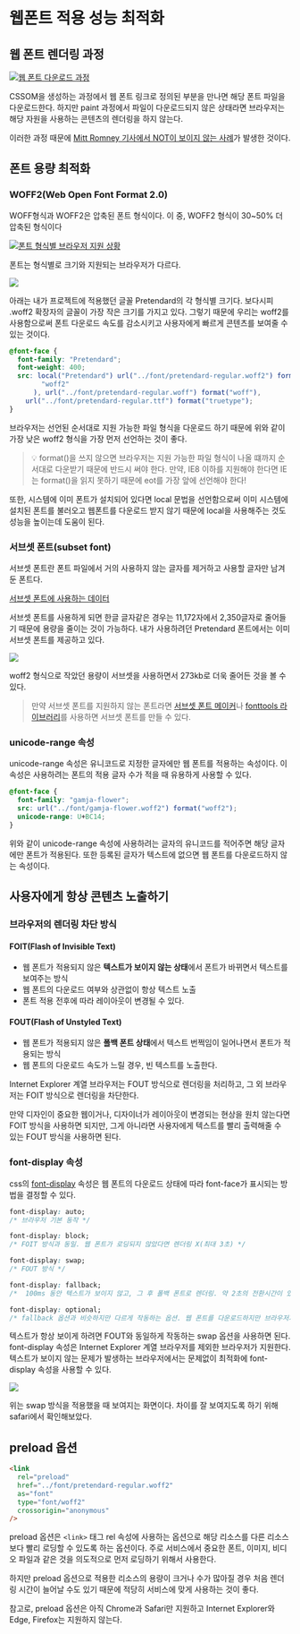 # 웹폰트 적용 성능 최적화

## 웹 폰트 렌더링 과정

[![웹 폰트 다운로드 과정](https://user-images.githubusercontent.com/78911818/240688421-f9dbcec5-dff4-4e27-b1cd-e3bdfd716ccb.png)](https://web.dev/optimize-webfont-loading/)

CSSOM을 생성하는 과정에서 웹 폰트 링크로 정의된 부분을 만나면 해당 폰트 파일을 다운로드한다. 하지만 paint 과정에서 파일이 다운로드되지 않은 상태라면 브라우저는 해당 자원을 사용하는 콘텐츠의 렌더링을 하지 않는다.

이러한 과정 때문에 [Mitt Romney 기사에서 NOT이 보이지 않는 사례](https://www.zachleat.com/web/mitt-romney-webfont-problem/)가 발생한 것이다.

## 폰트 용량 최적화

### WOFF2(Web Open Font Format 2.0)

WOFF형식과 WOFF2은 압축된 폰트 형식이다. 이 중, WOFF2 형식이 30~50% 더 압축된 형식이다

[![폰트 형식별 브라우저 지원 상황](https://user-images.githubusercontent.com/78911818/240692699-f4f753b1-9d3d-40d7-8199-c8e5685aa048.png)](https://www.w3schools.com/Css/css3_fonts.asp)

폰트는 형식별로 크기와 지원되는 브라우저가 다르다.

<img src="https://user-images.githubusercontent.com/78911818/240694326-2183f408-116b-434d-9704-731b997e74fe.png">

아래는 내가 프로젝트에 적용했던 글꼴 Pretendard의 각 형식별 크기다. 보다시피 .woff2 확장자의 글꼴이 가장 작은 크기를 가지고 있다. 그렇기 때문에 우리는 woff2를 사용함으로써 폰트 다운로드 속도를 감소시키고 사용자에게 빠르게 콘텐츠를 보여줄 수 있는 것이다.

```css
@font-face {
  font-family: "Pretendard";
  font-weight: 400;
  src: local("Pretendard") url("../font/pretendard-regular.woff2") format(
        "woff2"
      ), url("../font/pretendard-regular.woff") format("woff"),
    url("../font/pretendard-regular.ttf") format("truetype");
}
```

브라우저는 선언된 순서대로 지원 가능한 파일 형식을 다운로드 하기 때문에 위와 같이 가장 낮은 woff2 형식을 가장 먼저 선언하는 것이 좋다.

> 💡 format()을 쓰지 않으면 브라우저는 지원 가능한 파일 형식이 나올 떄까지 순서대로 다운받기 때문에 반드시 써야 한다. 만약, IE8 이하를 지원해야 한다면 IE는 format()을 읽지 못하기 때문에 eot를 가장 앞에 선언해야 한다!

또한, 시스템에 이미 폰트가 설치되어 있다면 local 문법을 선언함으로써 이미 시스템에 설치된 폰트를 불러오고 웹폰트를 다운로드 받지 않기 때문에 local을 사용해주는 것도 성능을 높이는데 도움이 된다.

### 서브셋 폰트(subset font)

서브셋 폰트란 폰트 파일에서 거의 사용하지 않는 글자를 제거하고 사용할 글자만 남겨둔 폰트다.

[서브셋 폰트에 사용하는 데이터](https://raw.githubusercontent.com/nacyot/korean_subset_glyphs/master/glyphs.txt)

서브셋 폰트를 사용하게 되면 한글 글자같은 경우는 11,172자에서 2,350글자로 줄어들기 때문에 용량을 줄이는 것이 가능하다. 내가 사용하려던 Pretendard 폰트에서는 이미 서브셋 폰트를 제공하고 있다.

<img src="https://user-images.githubusercontent.com/78911818/240792941-7ec9d883-a195-49e2-b03c-07d39a884ed4.png">

woff2 형식으로 작았던 용량이 서브셋을 사용하면서 273kb로 더욱 줄어든 것을 볼 수 있다.

> 만약 서브셋 폰트를 지원하지 않는 폰트라면 [서브셋 폰트 메이커](https://opentype.jp/subsetfontmk.htm)나 [fonttools 라이브러리](https://github.com/fonttools/fonttools)를 사용하면 서브셋 폰트를 만들 수 있다.

### unicode-range 속성

unicode-range 속성은 유니코드로 지정한 글자에만 웹 폰트를 적용하는 속성이다. 이 속성은 사용하려는 폰트의 적용 글자 수가 적을 때 유용하게 사용할 수 있다.

```css
@font-face {
  font-family: "gamja-flower";
  src: url("../font/gamja-flower.woff2") format("woff2");
  unicode-range: U+BC14;
}
```

위와 같이 unicode-range 속성에 사용하려는 글자의 유니코드를 적어주면 해당 글자에만 폰트가 적용된다. 또한 등록된 글자가 텍스트에 없으면 웹 폰트를 다운로드하지 않는 속성이다.

## 사용자에게 항상 콘텐츠 노출하기

### 브라우저의 렌더링 차단 방식

#### **FOIT(Flash of Invisible Text)**

- 웹 폰트가 적용되지 않은 **텍스트가 보이지 않는 상태**에서 폰트가 바뀌면서 텍스트를 보여주는 방식
- 웹 폰트의 다운로드 여부와 상관없이 항상 텍스트 노출
- 폰트 적용 전후에 따라 레이아웃이 변경될 수 있다.

#### **FOUT(Flash of Unstyled Text)**

- 웹 폰트가 적용되지 않은 **폴백 폰트 상태**에서 텍스트 번쩍임이 일어나면서 폰트가 적용되는 방식
- 웹 폰트의 다운로드 속도가 느릴 경우, 빈 텍스트를 노출한다.

Internet Explorer 계열 브라우저는 FOUT 방식으로 렌더링을 처리하고, 그 외 브라우저는 FOIT 방식으로 렌더링을 차단한다.

만약 디자인이 중요한 웹이거나, 디자이너가 레이아웃이 변경되는 현상을 원치 않는다면 FOIT 방식을 사용하면 되지만, 그게 아니라면 사용자에게 텍스트를 빨리 출력해줄 수 있는 FOUT 방식을 사용하면 된다.

### font-display 속성

css의 [font-display](https://developer.mozilla.org/en-US/docs/Web/CSS/@font-face/font-display) 속성은 웹 폰트의 다운로드 상태에 따라 font-face가 표시되는 방법을 결정할 수 있다.

```css
font-display: auto;
/* 브라우저 기본 동작 */

font-display: block;
/* FOIT 방식과 동일. 웹 폰트가 로딩되지 않았다면 렌더링 X(최대 3초) */

font-display: swap;
/* FOUT 방식 */

font-display: fallback;
/*  100ms 동안 텍스트가 보이지 않고, 그 후 폴백 폰트로 렌더링. 약 2초의 전환시간이 있다. 이 시간 안에 다운로드가 되지 않는다면 웹 폰트로 전환되지 않고 폴백 폰트 유지 */

font-display: optional;
/* fallback 옵션과 비슷하지만 다르게 작동하는 옵션. 웹 폰트를 다운로드하지만 브라우저가 네트워크 상태를 파악해 웹 폰트 전환 여부를 결정 */
```

텍스트가 항상 보이게 하려면 FOUT와 동일하게 작동하는 swap 옵션을 사용하면 된다. font-display 속성은 Internet Explorer 계열 브라우저를 제외한 브라우저가 지원한다. 텍스트가 보이지 않는 문제가 발생하는 브라우저에서는 문제없이 최적화에 font-display 속성을 사용할 수 있다.

<img src="https://user-images.githubusercontent.com/78911818/240791816-0a4276b4-b26d-43d1-9a2f-b610296c57af.gif" />

위는 swap 방식을 적용했을 때 보여지는 화면이다. 차이를 잘 보여지도록 하기 위해 safari에서 확인해보았다.

## preload 옵션

```html
<link
  rel="preload"
  href="../font/pretendard-regular.woff2"
  as="font"
  type="font/woff2"
  crossorigin="anonymous"
/>
```

preload 옵션은 `<link>` 태그 rel 속성에 사용하는 옵션으로 해당 리소스를 다른 리소스보다 빨리 로딩할 수 있도록 하는 옵션이다. 주로 서비스에서 중요한 폰트, 이미지, 비디오 파일과 같은 것을 의도적으로 먼저 로딩하기 위해서 사용한다.

하지만 preload 옵션으로 적용한 리소스의 용량이 크거나 수가 많아질 경우 처음 렌더링 시간이 늘어날 수도 있기 때문에 적당히 서비스에 맞게 사용하는 것이 좋다.

참고로, preload 옵션은 아직 Chrome과 Safari만 지원하고 Internet Explorer와 Edge, Firefox는 지원하지 않는다.
